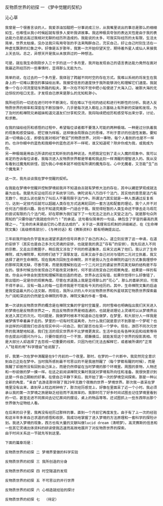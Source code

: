 反物质世界的初探 一 《梦中觉醒的契机》

沁心草


    我曾是一个很善言谈的人，我爱添油加醋把一分事说成三分，从我嘴里说出的事总是那么的栩栩如生，也难怪从我小时候起就有很多人爱听我讲故事。我这种极具夸张的表达天性是由于我的表达能力总是远高过我相对无聊的经历所造成的。我能说的太多，可我实际经历的太有限，生活太简单，世界太枯燥，没办法我只有用夸张的手法来陶醉自己，充实自己，好让自己时刻生活在一种虚无飘渺的幻象之中。好像是五岁那年，我第一次开始仰望天空，期待着外星人或仙人来接我上天去玩。总之，异想天开是我从未放弃过的一种想法。

    可是，就在我生命刚刚步入三十岁的这一个多月里，我开始发现自己的语言表达能力竟然在面对我最近所经历的一些事情时，显得那么无能为力。

    简单的说，在过去的一个多月里，我体验了跨越不同时空的存在方式。我难以系统的将发生在我身上的一切难以置信的事描绘出来。我接受信息的速度快于我所能够消化和理解它们速度。我就像一个在小河流里轻车熟路的船夫，第一次在不知不觉中把小船使进了大海入口，被那大海的无边惊叹的哑口无言。才发现自已原来是那么的无知和渺小。

    我所经历的一切还在进行时中不断演化，现在难以下任何的结论和进行判断性的分析。我进入反物质世界的频率和深度在不断加强中，几乎是每次进入都在上次基础上有所新的突破和发现。为了及时的和禅院兄弟姐妹和道兄道友们分享和交流，我将陆续把经历和感受写出来分享，讨论，和求教。

    在我的描绘经历和感悟的过程中，希望每位读者都不要落入可能的两种极端。一种是过分执着我的现象和感受描绘，把它做为样板，这样做会局限自己的思维，不利于意识的创造性发散。要知道一切境由心生，即使在面对相对“稳定”的物质世界，对同一事物，每个人看到的也是不一样的。也许你眼中的蓝色和我眼中的蓝色还并不一样呢，谁又知道呢？除非你成为我，或我成为你。
    另一种极端是用自己所读的经文和听到的各种说法，先把我定位到了走火入魔的现象中。我可以肯定的告诉每位读者，我每次进入反物质世界都是带着和我此刻一样清醒的理智进入的。我从没有看到过魔鬼和妖怪，因为我心中根本就不相信有所谓的魔鬼存在。心中无魔者，又怎能“生”出个魔鬼来？

    这一次，我先谈谈我在梦中觉醒的契机。

    在我能在梦境中觉醒并控制梦境前我并不知道自古就有梦修大法的存在，其中以藏密梦观成就法最为出名。我是先实证经历后才系统学习的。佛陀说有八万四千个法门，其实他的意思是法门有无数个，他这么说也是为了叫后人不要局限于法门中。所谓法门其实就是一种人类通过反复练习，达到一定技巧后就可以超越人类存在方式逃离轮回的一套方法和配套的理论。我个人并不对任何法门很感兴趣，我也不知道究竟那一门适合于我。我觉得短暂的人类生命还不够去走马观花的尝试有限的几个法门呢。好在耶稣为我们留下了一句无法之法的上天堂之法门。就是那句众所周知的“只要你敲门我就给你开门！”的承诺。这句看似简单的一句话，确包含了宇宙的最高的真理之一，“生命的未来是由它的心愿去达成的”。关于这一真理背后机制的详细阐述，在《生命禅院文集》（高级修炼部分），《与神对话》和《赛斯资料》都有明确提出过。

    三年前我开始向负宇宙发出渴望求道的信号并表示了自己的决心。道立刻反馈了这一申请，在道的安排下（其实也是自己多次元灵魂的安排，也就是我的真正“存有”的安排），我先后进入不同的宗教，又走出宗教圈子，稍后我又涉及了不同的修道集体，后来又远离了他们。我认识了生命禅院，成为禅院草，和同修们结下了深厚友谊，后来又由于自己对对与错的二元对立执着，我又选择了避开生命禅院。现在我再次回到生命禅院，并不是我认为生命禅院的运行方式象我理想中的那样完美无缺，尽善尽美，而是我理解到在这一个二元对立的婆娑世界完美无缺的结构是不存在的。很多时候当你发现自己不能改变对象时，何不尝试改变自己的观察角度，结果是一样的有效。你会从中体会到宽恕和理解所能创造的奇迹。世界永远没有错，如果你觉得什么好像错了，那出错的一定是你的观察角度。尽管在求道路上我是显得那么的“花心”，那么的喜新厌旧，可我不得不承认，没有一路上的每一位恩师我是不可能有今天的经历的。其中，生命禅院文集的启迪是我受益最大的心法文献。而现在，我所认识的人中对反物质世界和外星球其它物质世界探索最为广阔和深远的仍然是生命禅院的导游，禅院文集的作者－雪峰。

    第一次读到反物质世界的概念是在禅院文集的宇宙时空篇里，同时雪峰也明确指出我们天天进入的梦境也是反物质世界之一，而且反物质世界是相连通的，也就是说理论上灵魂可以从梦境界出发进入其它的次元。可问题是，我做梦时根本不知道自己在做梦，在梦里，和大部分人一样我是被梦情节牵着鼻子走的。梦里的一切有时荒诞离奇，为什么我们就是意识不到那是一个梦呢？也许这样的问题我们也该在现实中问一问自己，我们是否也在另一个梦中。现在，游历不同次元世界的我清楚地知道，我们生活的现实世界并不比梦境更真实。生活中处处有各种天启和线索等待你去提出问题问为什么，只要你能抓住一个不放，顺藤摸瓜，就能发现这个世界的投影真相。可是大部分人却选择了去忽视一切重要的线索，只因为他们无法去解释它，或者被所谓的“正常人”轻易的用“科学理由”给说服了。

    好，我第一次在梦中清醒是在9个月前的一个夜里。那时，在梦的一个片断中，我突然完全意识到自己正处在梦中。当时我所感到最不可思议的不是我居然醒了（每个梦都有醒的时候），而是我醒了却居然没有回到自己床上，而是仍然停留在当时梦境的那个环境里。周围的景物，人物还和一秒前做的梦一摸一样。在这之前阅读禅院文集时我就对梦境有所向往和准备。我很快意识到这是一件自己期盼的好事，在使自己平静下来后，我开始了第一次的梦境空间探索。那是一种以全新的角度，“亲自”去游走那伴随了我29年无数个夜晚的世界－梦境世界。那次我一直呆在梦境里没有出来，直到早上枕边闹钟响了，那次经历感觉上，好像在里面呆了近一个小时。我必须承认我的第一次梦境之旅是缺乏经验而不高效率的。我那时花了好多时间试图去记住梦境里看到的一切，甚至走进不同房间去记忆房间的摆设，桌上的物品等等。还试图抓上一些东西带出那个世界做为证物给人看。

    在后来的日子里，我再没有经历过那样的事，直到一个月前它再度发生。由于有了上一次的经验和这半年多来自己求道的感悟和收获，我成功地掌握了进入梦境的方法原理和一套科学的探险计划。我进入梦境的现象，西方也有大量的文献叫做lucid dream（清明梦）。高灵赛斯的信息和一些其它灵魂出体资料的研读使我迅速而高效地展开了对反物质世界的探索。
    由于时间关系这一节就先写到这里。

    下面的篇章将是：

    反物质世界的初探 二 梦境界里做的科学实验

    反物质世界的初探 三 我所创造的分身

    反物质世界的初探 四 时空隧道的发现

    反物质世界的初探 五 不可思议的并行世界

    反物质世界的初探 六 心相造就经验的探讨

    反物质世界的初探 七  （待定）



